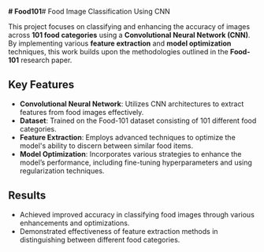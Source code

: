**# Food101**# Food Image Classification Using CNN

This project focuses on classifying and enhancing the accuracy of images across **101 food categories** using a **Convolutional Neural Network (CNN)**. By implementing various **feature extraction** and **model optimization** techniques, this work builds upon the methodologies outlined in the **Food-101** research paper.

## Key Features

- **Convolutional Neural Network**: Utilizes CNN architectures to extract features from food images effectively.
- **Dataset**: Trained on the Food-101 dataset consisting of 101 different food categories.
- **Feature Extraction**: Employs advanced techniques to optimize the model's ability to discern between similar food items.
- **Model Optimization**: Incorporates various strategies to enhance the model’s performance, including fine-tuning hyperparameters and using regularization techniques.

## Results

- Achieved improved accuracy in classifying food images through various enhancements and optimizations.
- Demonstrated effectiveness of feature extraction methods in distinguishing between different food categories.
 
